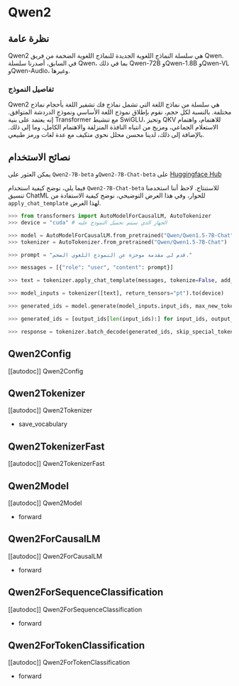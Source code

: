 # Qwen2

## نظرة عامة

Qwen2 هي سلسلة النماذج اللغوية الجديدة للنماذج اللغوية الضخمة من فريق Qwen. في السابق، أصدرنا سلسلة Qwen، بما في ذلك Qwen-72B وQwen-1.8B وQwen-VL وQwen-Audio، وغيرها.

### تفاصيل النموذج

Qwen2 هي سلسلة من نماذج اللغة التي تشمل نماذج فك تشفير اللغة بأحجام نماذج مختلفة. بالنسبة لكل حجم، نقوم بإطلاق نموذج اللغة الأساسي ونموذج الدردشة المتوافق. إنه يعتمد على بنية Transformer مع تنشيط SwiGLU، وتحيز QKV للاهتمام، واهتمام الاستعلام الجماعي، ومزيج من انتباه النافذة المنزلقة والاهتمام الكامل، وما إلى ذلك. بالإضافة إلى ذلك، لدينا محسن محلل نحوي متكيف مع عدة لغات ورمز طبيعي.

## نصائح الاستخدام

يمكن العثور على `Qwen2-7B-beta` و`Qwen2-7B-Chat-beta` على [Huggingface Hub](https://huggingface.co/Qwen)

فيما يلي، نوضح كيفية استخدام `Qwen2-7B-Chat-beta` للاستنتاج. لاحظ أننا استخدمنا تنسيق ChatML للحوار، وفي هذا العرض التوضيحي، نوضح كيفية الاستفادة من `apply_chat_template` لهذا الغرض.

```python
>>> from transformers import AutoModelForCausalLM, AutoTokenizer
>>> device = "cuda" # الجهاز الذي سيتم تحميل النموذج عليه

>>> model = AutoModelForCausalLM.from_pretrained("Qwen/Qwen1.5-7B-Chat", device_map="auto")
>>> tokenizer = AutoTokenizer.from_pretrained("Qwen/Qwen1.5-7B-Chat")

>>> prompt = "قدم لي مقدمة موجزة عن النموذج اللغوي الضخم."

>>> messages = [{"role": "user", "content": prompt}]

>>> text = tokenizer.apply_chat_template(messages, tokenize=False, add_generation_prompt=True)

>>> model_inputs = tokenizer([text], return_tensors="pt").to(device)

>>> generated_ids = model.generate(model_inputs.input_ids, max_new_tokens=512, do_sample=True)

>>> generated_ids = [output_ids[len(input_ids):] for input_ids, output_ids in zip(model_inputs.input_ids, generated_ids)]

>>> response = tokenizer.batch_decode(generated_ids, skip_special_tokens=True)[0]
```

## Qwen2Config

[[autodoc]] Qwen2Config

## Qwen2Tokenizer

[[autodoc]] Qwen2Tokenizer

- save_vocabulary

## Qwen2TokenizerFast

[[autodoc]] Qwen2TokenizerFast

## Qwen2Model

[[autodoc]] Qwen2Model

- forward

## Qwen2ForCausalLM

[[autodoc]] Qwen2ForCausalLM

- forward

## Qwen2ForSequenceClassification

[[autodoc]] Qwen2ForSequenceClassification

- forward

## Qwen2ForTokenClassification

[[autodoc]] Qwen2ForTokenClassification

- forward